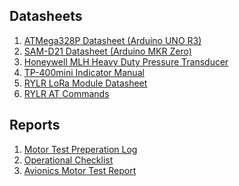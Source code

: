 ## Datasheets
1. [ATMega328P Datasheet (Arduino UNO R3)]()
2. [SAM-D21 Datasheet (Arduino MKR Zero)]()
3. [Honeywell MLH Heavy Duty Pressure Transducer]()
4. [TP-400mini Indicator Manual]()
5. [RYLR LoRa Module Datasheet]()
6. [RYLR AT Commands]()

## Reports
1. [Motor Test Preperation Log]()
2. [Operational Checklist]()
3. [Avionics Motor Test Report]()